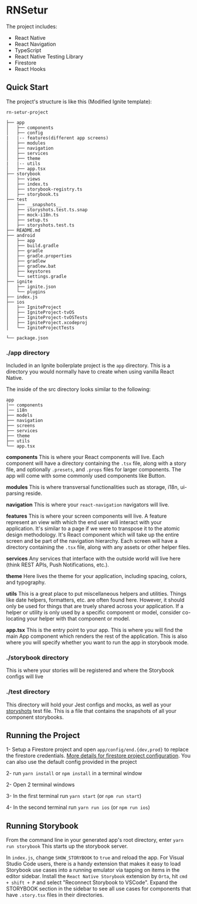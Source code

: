 # RNSetur


The project includes:

- React Native
- React Navigation
- TypeScript
- React Native Testing Library
- Firestore
- React Hooks

## Quick Start

The project's structure is like this (Modified Ignite template):



```
rn-setur-project

├── app
│   ├── components
│   ├── config
|   |-- features(different app screens)
│   ├── modules
│   ├── navigation
│   ├── services
│   ├── theme
|   |-- utils
│   ├── app.tsx
├── storybook
│   ├── views
│   ├── index.ts
│   ├── storybook-registry.ts
│   ├── storybook.ts
├── test
│   ├── __snapshots__
│   ├── storyshots.test.ts.snap
│   ├── mock-i18n.ts
│   ├── setup.ts
│   ├── storyshots.test.ts
├── README.md
├── android
│   ├── app
│   ├── build.gradle
│   ├── gradle
│   ├── gradle.properties
│   ├── gradlew
│   ├── gradlew.bat
│   ├── keystores
│   └── settings.gradle
├── ignite
│   ├── ignite.json
│   └── plugins
├── index.js
├── ios
│   ├── IgniteProject
│   ├── IgniteProject-tvOS
│   ├── IgniteProject-tvOSTests
│   ├── IgniteProject.xcodeproj
│   └── IgniteProjectTests

└── package.json

```

### ./app directory

Included in an Ignite boilerplate project is the `app` directory. This is a directory you would normally have to create when using vanilla React Native.

The inside of the src directory looks similar to the following:

```
app
│── components
│── i18n
├── models
├── navigation
├── screens
├── services
├── theme
├── utils
└── app.tsx
```

**components**
This is where your React components will live. Each component will have a directory containing the `.tsx` file, along with a story file, and optionally `.presets`, and `.props` files for larger components. The app will come with some commonly used components like Button.

**modules**
This is where transversal functionalities such as storage, i18n, ui-parsing reside.



**navigation**
This is where your `react-navigation` navigators will live.

**features**
This is where your screen components will live. A feature represent an view with which the end user will interact with your application. It's similar to a page if we were to transpose it to the atomic design methodology. It's React component which will take up the entire screen and be part of the navigation hierarchy. Each screen will have a directory containing the `.tsx` file, along with any assets or other helper files.


**services**
Any services that interface with the outside world will live here (think REST APIs, Push Notifications, etc.).

**theme**
Here lives the theme for your application, including spacing, colors, and typography.

**utils**
This is a great place to put miscellaneous helpers and utilities. Things like date helpers, formatters, etc. are often found here. However, it should only be used for things that are truely shared across your application. If a helper or utility is only used by a specific component or model, consider co-locating your helper with that component or model.

**app.tsx** This is the entry point to your app. This is where you will find the main App component which renders the rest of the application. This is also where you will specify whether you want to run the app in storybook mode.



### ./storybook directory

This is where your stories will be registered and where the Storybook configs will live

### ./test directory

This directory will hold your Jest configs and mocks, as well as your [storyshots](https://github.com/storybooks/storybook/tree/master/addons/storyshots) test file. This is a file that contains the snapshots of all your component storybooks.

## Running the Project

1- Setup a Firestore project and open `app/config/end.{dev,prod}` to replace the firestore credentials. [More details for firestore project configuration](https://firebase.google.com/docs/firestore/quickstart). You can also use the default config provided in the project


2- run `yarn install` or `npm install` in a terminal window


2- Open 2 terminal windows


3- In the first terminal run `yarn start` (or `npm run start`)


4- In the second terminal run `yarn run ios` (or `npm run ios`)


## Running Storybook

From the command line in your generated app's root directory, enter `yarn run storybook`
This starts up the storybook server.

In `index.js`, change `SHOW_STORYBOOK` to `true` and reload the app.
For Visual Studio Code users, there is a handy extension that makes it easy to load Storybook use cases into a running emulator via tapping on items in the editor sidebar. Install the `React Native Storybook` extension by `Orta`, hit `cmd + shift + P` and select "Reconnect Storybook to VSCode". Expand the STORYBOOK section in the sidebar to see all use cases for components that have `.story.tsx` files in their directories.


